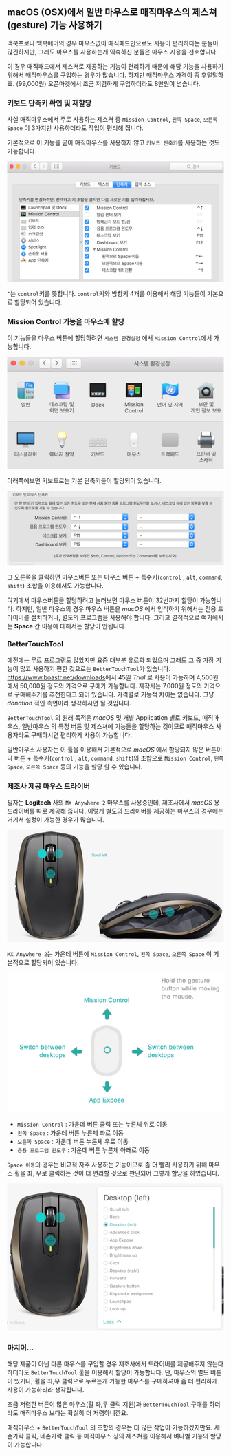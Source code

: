 ## macOS (OSX)에서 일반 마우스로 매직마우스의 제스쳐(gesture) 기능 사용하기

맥북프로나 맥북에어의 경우 마우스없이 매직패드만으로도 사용이 편리하다는 분들이 많긴하지만,
그래도 마우스를 사용하는게 익숙하신 분들은 마우스 사용을 선호합니다.

이 경우 매직패드에서 제스쳐로 제공하는 기능이 편리하기 때문에 해당 기능을 사용하기 위해서 매직마우스를 구입하는 경우가 많습니다.
하지만 매직마우스 가격이 좀 후덜덜하죠. (99,000원)
오픈마켓에서 조금 저렴하게 구입하더라도 8만원이 넘습니다.

### 키보드 단축키 확인 및 재할당

사실 매직마우스에서 주로 사용하는 제스쳐 중 `Mission Control`, `왼쪽 Space`, `오른쪽 Space` 이 3가지만 사용하더라도 작업이 편리해 집니다.

기본적으로 이 기능을 굳이 매직마우스를 사용하지 않고 `키보드 단축키`를 사용하는 것도 가능합니다.

![키보드 단축키](./image/macOS.set.mouse.01.png)

`^`는 `control`키를 뜻합니다.
`control`키와 방향키 4개를 이용해서 해당 기능들이 기본으로 할당되어 있습니다.

### Mission Control 기능을 마우스에 할당

이 기능들을 마우스 버튼에 할당하려면 `시스템 환경설정` 에서 `Mission Control`에서 가능합니다.

![](./image/macOS.set.mouse.02.png)

아래쪽에보면 키보드로는 기본 단축키들이 할당되어 있습니다.

![](./image/macOS.set.mouse.03.png)

그 오른쪽을 클릭하면 마우스버튼 또는 마우스 버튼 + 특수키(`control` , `alt`, `command`, `shift`) 조합을 이용해서도 가능합니다.


여기에서 마우스버튼을 할당하려고 눌러보면 마우스 버튼이 32번까지 할당이 가능합니다.
하지만, 일반 마우스의 경우 마우스 버튼을 *macOS* 에서 인식하기 위해서는 전용 드라이버를 설치하거나, 별도의 프로그램을 사용해야 합니다.
그리고 결적적으로 여기에서는 **Space** 간 이용에 대해서는 할당이 안됩니다.

### BetterTouchTool

예전에는 무료 프로그램도 많았지만 요즘 대부분 유료화 되었으며 그래도 그 중 가장 기능이 많고 사용하기 편한 것으로는 `BetterTouchTool`가 있습니다.
<https://www.boastr.net/downloads>에서 45일 *Trial* 로 사용이 가능하며 4,500원에서 50,000원 정도의 가격으로 구매가 가능합니다.
제작사는 7,000원 정도의 가격으로 구매해주기를 추천한다고 되어 있습니다.
가격별로 기능적 차이는 없습니다.
그냥 *donation* 적인 측면이라 생각하시면 될 것입니다.

`BetterTouchTool` 의 원래 목적은 *macOS* 및 개별 Application 별로 키보드, 매직마우스, 일반마우스 의 특정 버튼 및 제스쳐에 기능들을 할당하는 것이므로 매직마우스 사용자라도 구매하시면 편리하게 사용이 가능합니다.

일반마우스 사용자는 이 툴을 이용해서 기본적으로 *macOS* 에서 할당되지 않은 버튼이나 버튼 + 특수키(`control` , `alt`, `command`, `shift`)의 조합으로 `Mission Control`, `왼쪽 Space`, `오른쪽 Space` 등의 기능을 할당 할 수 있습니다.

### 제조사 제공 마우스 드라이버

필자는 **Logitech** 사의 `MX Anywhere 2` 마우스를 사용중인데, 제조사에서 *macOS* 용 드라이버를 따로 제공해 줍니다.
이렇게 별도의 드라이버를 제공하는 마우스의 경우에는 거기서 설정이 가능한 경우가 많습니다.

![](./image/macOS.set.mouse.04.png)

`MX Anywhere 2`는 가운데 버튼에 `Mission Control`, `왼쪽 Space`, `오른쪽 Space` 이 기본적으로 할당되어 있습니다.

![](./image/macOS.set.mouse.05.png)

- `Mission Control` : 가운데 버튼 클릭 또는 누른체 위로 이동
- `왼쪽 Space` : 가운데 버튼 누른체 좌로 이동
- `오른쪽 Space` : 가운데 버튼 누른체 우로 이동
- `응용 프로그램 윈도우` : 가운데 버튼 누른체 아래로 이동

`Space 이동`의 경우는 비교적 자주 사용하는 기능이므로 좀 더 빨리 사용하기 위해 마우스 휠을 좌, 우로 클릭하는 것이 더 편리할 것으로 판단되어 그렇게 할당을 하였습니다.

![](./image/macOS.set.mouse.06.png)

### 마치며...

해당 제품이 아닌 다른 마우스를 구입할 경우 제조사에서 드라이버를 제공해주지 않는다 하더라도 `BetterTouchTool` 툴을 이용해서 할당이 가능합니다.
단, 마우스의 별도 버튼이 있거나, 휠을 좌,우 클릭으로 누르는게 가능한 마우스를 구매하셔야 좀 더 편리하게 사용이 가능하리라 생각됩니다.

조금 저렴한 버튼이 많은 마우스(휠 좌,우 클릭 지원)과 `BetterTouchTool` 구매를 하더라도 매직마우스 보다는 확실히 더 저렴하니깐요.

매직마우스 + `BetterTouchTool` 의 조합의 경우는 더 많은 작업이 가능하겠지만요.
세손가락 클릭, 네손가락 클릭 등 매직마우스 상의 제스쳐를 이용해서 벼나별 기능의 할당이 가능합니다.
